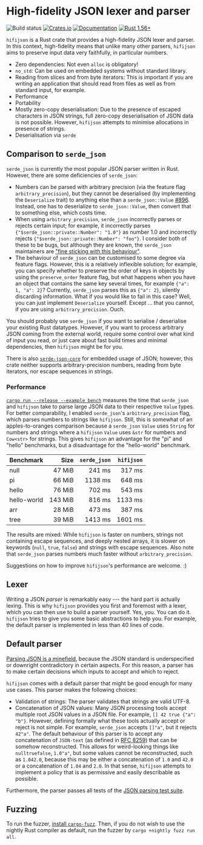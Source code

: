# High-fidelity JSON lexer and parser

![Build status](https://github.com/01mf02/hifijson/workflows/Rust/badge.svg)
[![Crates.io](https://img.shields.io/crates/v/hifijson.svg)](https://crates.io/crates/hifijson)
[![Documentation](https://docs.rs/hifijson/badge.svg)](https://docs.rs/hifijson)
[![Rust 1.56+](https://img.shields.io/badge/rust-1.56+-orange.svg)](https://www.rust-lang.org)

`hifijson` is a Rust crate that provides a high-fidelity JSON lexer and parser.
In this context, high-fidelity means that unlike many other parsers,
`hifijson` aims to preserve input data very faithfully, in particular numbers.

* Zero dependencies: Not even `alloc` is obligatory!
* `no_std`: Can be used on embedded systems without standard library.
* Reading from slices and from byte iterators:
  This is important if you are writing an application that should
  read from files as well as from standard input, for example.
* Performance
* Portability
* Mostly zero-copy deserialisation:
  Due to the presence of escaped characters in JSON strings,
  full zero-copy deserialisation of JSON data is not possible.
  However, `hifijson` attempts to minimise allocations in presence of strings.
* Deserialisation via `serde`


## Comparison to `serde_json`

`serde_json` is currently the most popular JSON parser written in Rust.
However, there are some deficiencies of `serde_json`:

* Numbers can be parsed with arbitrary precision
  (via the feature flag `arbitrary_precision`),
  but they cannot be deserialised (by implementing the `Deserialize` trait)
  to anything else than a `serde_json::Value`
  [#896](https://github.com/serde-rs/json/issues/896).
  Instead, one has to deserialize to `serde_json::Value`,
  then convert that to something else, which costs time.
* When using `arbitrary_precision`, 
  `serde_json` incorrectly parses or rejects certain input;
  for example, it
  incorrectly  parses `{"$serde_json::private::Number": "1.0"}` as number 1.0 and
  incorrectly rejects `{"$serde_json::private::Number": "foo"}`.
  I consider both of these to be bugs, but although they are known,
  the `serde_json` maintainers are
  ["fine sticking with this behaviour"](https://github.com/serde-rs/json/issues/826#issuecomment-1019360407).
* The behaviour of `serde_json` can be customised to some degree via feature flags.
  However, this is a relatively inflexible solution;
  for example, you can specify whether to preserve the order of
  keys in objects by using the `preserve_order` feature flag,
  but what happens when you have an object that contains the same key several times,
  for example `{"a": 1, "a": 2}`?
  Currently, `serde_json` parses this as `{"a": 2}`, silently discarding information.
  What if you would like to fail in this case?
  Well, you can just implement `Deserialize` yourself.
  Except ... that you cannot, if you are using `arbitrary_precision`.
  Ouch.

You should probably use `serde_json` if you want to
serialise / deserialise your existing Rust datatypes.
However, if you want to
process arbitrary JSON coming from the external world,
require some control over what kind of input you read, or
just care about fast build times and minimal dependencies,
then `hifijson` might be for you.

There is also [`serde-json-core`] for embedded usage of JSON;
however, this crate neither supports
arbitrary-precision numbers,
reading from byte iterators, nor
escape sequences in strings.

### Performance

[`cargo run --release --example bench`](examples/bench.rs)
measures the time that `serde_json` and `hifijson` take to
parse large JSON data to their respective `Value` types.
For better comparability, I enabled `serde_json`'s `arbitrary_precision` flag,
which parses numbers to strings like `hifijson`.
Still, this is somewhat of an apples-to-oranges comparison because
a `serde_json` `Value` uses `String` for numbers and strings where
a   `hifijson` `Value` uses `&str` for numbers and `Cow<str>` for strings.
This gives `hifijson` an advantage for the "pi" and "hello" benchmarks,
but a disadvantage for the "hello-world" benchmark.

| Benchmark   |    Size | `serde_json` | `hifijson` |
|-------------|--------:|-------------:|-----------:|
| null        |  47 MiB |       241 ms |     317 ms |
| pi          |  66 MiB |      1138 ms |     648 ms |
| hello       |  76 MiB |       702 ms |     543 ms |
| hello-world | 143 MiB |       816 ms |    1133 ms |
| arr         |  28 MiB |       473 ms |     387 ms |
| tree        |  39 MiB |      1413 ms |    1601 ms |

The results are mixed: While `hifijson`
is faster on numbers, strings not containing escape sequences, and deeply nested arrays, it
is slower on keywords (`null`, `true`, `false`) and strings with escape sequences.
Also note that `serde_json` parses numbers much faster without `arbitrary_precision`.

Suggestions on how to improve `hifijson`'s performance are welcome. :)


## Lexer

Writing a JSON *parser* is remarkably easy --- the hard part is actually lexing.
This is why `hifijson` provides you first and foremost with a lexer,
which you can then use to build a parser yourself.
Yes, you. You can do it.
`hifijson` tries to give you some basic abstractions to help you.
For example, the default parser is implemented in less than 40 lines of code.


## Default parser

[Parsing JSON is a minefield](http://seriot.ch/projects/parsing_json.html),
because the JSON standard is underspecified or downright contradictory in certain aspects.
For this reason, a parser has to make certain decisions
which inputs to accept and which to reject.

`hifijson` comes with a default parser that might be good enough for many use cases.
This parser makes the following choices:

* Validation of strings:
  The parser validates that strings are valid UTF-8.
* Concatenation of JSON values:
  Many JSON processing tools accept multiple root JSON values in a JSON file.
  For example, `[] 42 true {"a": "b"}`.
  However, defining formally what these tools actually accept or reject is not simple.
  For example, `serde_json` accepts `[]"a"`, but it rejects `42"a"`.
  The default behaviour of this parser is to accept any concatenation of
  `JSON-text` (as defined in [RFC 8259]) that can be somehow reconstructed.
  This allows for weird-looking things like `nulltruefalse`, `1.0"a"`,
  but some values cannot be reconstructed, such as `1.042.0`, because this may be either
  a concatenation of `1.0` and `42.0` or
  a concatenation of `1.04` and `2.0`.
  In that sense, `hifijson` attempts to implement a policy that is
  as permissive and easily describable as possible.

Furthermore, the parser passes all tests of the
[JSON parsing test suite](https://github.com/nst/JSONTestSuite).


## Fuzzing

To run the fuzzer, [install `cargo-fuzz`](https://rust-fuzz.github.io/book/cargo-fuzz/setup.html).
Then, if you do not wish to use the nightly Rust compiler as default,
run the fuzzer by `cargo +nightly fuzz run all`.


[`serde-json-core`]: https://github.com/rust-embedded-community/serde-json-core
[RFC 8259]: https://www.rfc-editor.org/rfc/rfc8259
